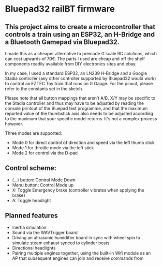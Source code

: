 # Bluepad32 railBT firmware

## This project aims to create a microcontroller that controls a train using an ESP32, an H-Bridge and a Bluetooth Gamepad via Bluepad32.

I made this as a cheaper alternative to premade G scale RC solutions, which can cost upwards of 70€.
The parts I used are cheap and off the shelf components readily available from DIY electronics sites and ebay.

In my case, I used a standard ESP32, an LN239 H-Bridge and a Google Stadia controller (any other controller supported by Bluepad32 would work) to control an EZTEC Toy train that runs on G Gauge.
For the pinout, please refer to the constants set in the sketch.

Please note that all button mappings that aren't A/B, X/Y may be specific to the Stadia controller and thus may have to be adjusted by reading the console printout of the Bluepad test programme, and that the maximum reported value of the thumbstick axis also needs to be adjusted according to the maximum that your specific model returns. It's not a complex process however.

Three modes are supported: 
- Mode 0 for direct control of direction and speed via the left thumb stick
- Mode 1 for throttle mode via the left stick
- Mode 2 for control via the D-pad

## Control scheme: 

- (...) button: Control Mode Down
- Menu button: Control Mode up
- X: Toggle Emergency brake (controller vibrates when applying the brake)
- A: Toggle headlight

## Planned features

- Inertia simulation
- Sound via the WAVTrigger board
- Driving an ultrasonic humidifier board in sync with wheel spin to simulate steam exhaust synced to cylinder beats
- Directional headlights
- Pairing multiple engines together, using the built-in Wifi module as an AP that subsequent engines can join and receive commands from
